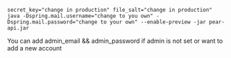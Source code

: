 ```secret_key="change in production" file_salt="change in production" java -Dspring.mail.username="change to you own" -Dspring.mail.password="change to your own" --enable-preview -jar pear-api.jar```

You can add admin_email && admin_password if admin is not set or want to add a new account